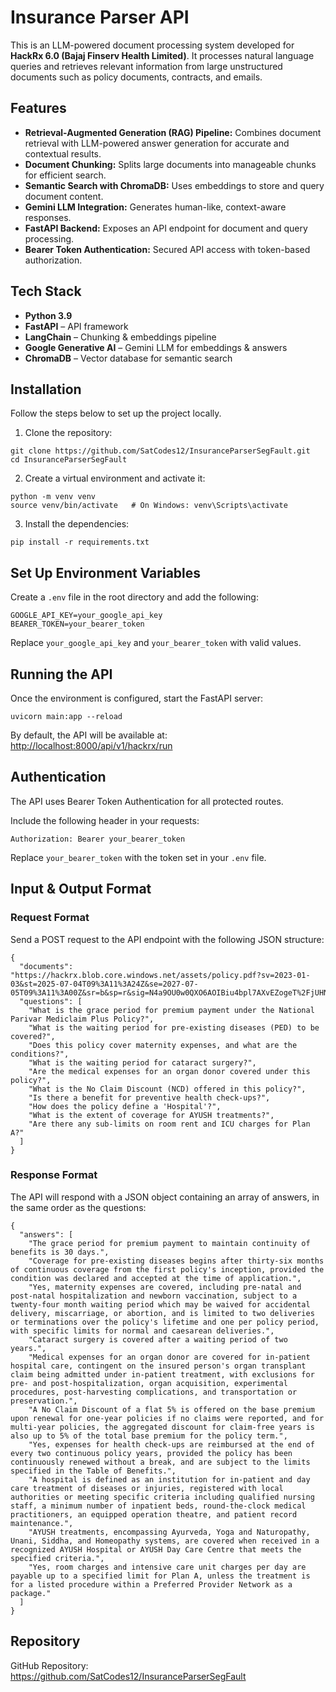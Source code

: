 <h1>Insurance Parser API</h1>

<p>
  This is an LLM-powered document processing system developed for <strong>HackRx 6.0 (Bajaj Finserv Health Limited)</strong>. 
  It processes natural language queries and retrieves relevant information from large unstructured documents such as policy documents, contracts, and emails.
</p>

<h2>Features</h2>

<ul>
  <li><strong>Retrieval-Augmented Generation (RAG) Pipeline:</strong> Combines document retrieval with LLM-powered answer generation for accurate and contextual results.</li>
  <li><strong>Document Chunking:</strong> Splits large documents into manageable chunks for efficient search.</li>
  <li><strong>Semantic Search with ChromaDB:</strong> Uses embeddings to store and query document content.</li>
  <li><strong>Gemini LLM Integration:</strong> Generates human-like, context-aware responses.</li>
  <li><strong>FastAPI Backend:</strong> Exposes an API endpoint for document and query processing.</li>
  <li><strong>Bearer Token Authentication:</strong> Secured API access with token-based authorization.</li>
</ul>

<h2>Tech Stack</h2>

<ul>
  <li><strong>Python 3.9</strong></li>
  <li><strong>FastAPI</strong> – API framework</li>
  <li><strong>LangChain</strong> – Chunking & embeddings pipeline</li>
  <li><strong>Google Generative AI</strong> – Gemini LLM for embeddings & answers</li>
  <li><strong>ChromaDB</strong> – Vector database for semantic search</li>
</ul>

<h2>Installation</h2>

<p>Follow the steps below to set up the project locally.</p>

<ol>
  <li>Clone the repository:</li>
</ol>

<pre><code>git clone https://github.com/SatCodes12/InsuranceParserSegFault.git
cd InsuranceParserSegFault
</code></pre>

<ol start="2">
  <li>Create a virtual environment and activate it:</li>
</ol>

<pre><code>python -m venv venv
source venv/bin/activate   # On Windows: venv\Scripts\activate
</code></pre>

<ol start="3">
  <li>Install the dependencies:</li>
</ol>

<pre><code>pip install -r requirements.txt
</code></pre>

<h2>Set Up Environment Variables</h2>

<p>Create a <code>.env</code> file in the root directory and add the following:</p>

<pre><code>GOOGLE_API_KEY=your_google_api_key
BEARER_TOKEN=your_bearer_token
</code></pre>

<p>
  Replace <code>your_google_api_key</code> and <code>your_bearer_token</code> with valid values.
</p>

<h2>Running the API</h2>

<p>Once the environment is configured, start the FastAPI server:</p>

<pre><code>uvicorn main:app --reload
</code></pre>

<p>
  By default, the API will be available at:
  <a href="http://localhost:8000/api/v1/hackrx/run" target="_blank">http://localhost:8000/api/v1/hackrx/run</a>
</p>

<h2>Authentication</h2>

<p>The API uses Bearer Token Authentication for all protected routes.</p>

<p>Include the following header in your requests:</p>

<pre><code>Authorization: Bearer your_bearer_token
</code></pre>

<p>
  Replace <code>your_bearer_token</code> with the token set in your <code>.env</code> file.
</p>

<h2>Input & Output Format</h2>

<h3>Request Format</h3>

<p>Send a POST request to the API endpoint with the following JSON structure:</p>

<pre><code>{
  "documents": "https://hackrx.blob.core.windows.net/assets/policy.pdf?sv=2023-01-03&st=2025-07-04T09%3A11%3A24Z&se=2027-07-05T09%3A11%3A00Z&sr=b&sp=r&sig=N4a9OU0w0QXO6AOIBiu4bpl7AXvEZogeT%2FjUHNO7HzQ%3D",
  "questions": [
    "What is the grace period for premium payment under the National Parivar Mediclaim Plus Policy?",
    "What is the waiting period for pre-existing diseases (PED) to be covered?",
    "Does this policy cover maternity expenses, and what are the conditions?",
    "What is the waiting period for cataract surgery?",
    "Are the medical expenses for an organ donor covered under this policy?",
    "What is the No Claim Discount (NCD) offered in this policy?",
    "Is there a benefit for preventive health check-ups?",
    "How does the policy define a 'Hospital'?",
    "What is the extent of coverage for AYUSH treatments?",
    "Are there any sub-limits on room rent and ICU charges for Plan A?"
  ]
}
</code></pre>

<h3>Response Format</h3>

<p>The API will respond with a JSON object containing an array of answers, in the same order as the questions:</p>

<pre><code>{
  "answers": [
    "The grace period for premium payment to maintain continuity of benefits is 30 days.",
    "Coverage for pre-existing diseases begins after thirty-six months of continuous coverage from the first policy's inception, provided the condition was declared and accepted at the time of application.",
    "Yes, maternity expenses are covered, including pre-natal and post-natal hospitalization and newborn vaccination, subject to a twenty-four month waiting period which may be waived for accidental delivery, miscarriage, or abortion, and is limited to two deliveries or terminations over the policy's lifetime and one per policy period, with specific limits for normal and caesarean deliveries.",
    "Cataract surgery is covered after a waiting period of two years.",
    "Medical expenses for an organ donor are covered for in-patient hospital care, contingent on the insured person's organ transplant claim being admitted under in-patient treatment, with exclusions for pre- and post-hospitalization, organ acquisition, experimental procedures, post-harvesting complications, and transportation or preservation.",
    "A No Claim Discount of a flat 5% is offered on the base premium upon renewal for one-year policies if no claims were reported, and for multi-year policies, the aggregated discount for claim-free years is also up to 5% of the total base premium for the policy term.",
    "Yes, expenses for health check-ups are reimbursed at the end of every two continuous policy years, provided the policy has been continuously renewed without a break, and are subject to the limits specified in the Table of Benefits.",
    "A hospital is defined as an institution for in-patient and day care treatment of diseases or injuries, registered with local authorities or meeting specific criteria including qualified nursing staff, a minimum number of inpatient beds, round-the-clock medical practitioners, an equipped operation theatre, and patient record maintenance.",
    "AYUSH treatments, encompassing Ayurveda, Yoga and Naturopathy, Unani, Siddha, and Homeopathy systems, are covered when received in a recognized AYUSH Hospital or AYUSH Day Care Centre that meets the specified criteria.",
    "Yes, room charges and intensive care unit charges per day are payable up to a specified limit for Plan A, unless the treatment is for a listed procedure within a Preferred Provider Network as a package."
  ]
}
</code></pre>

<h2>Repository</h2>

<p>
  GitHub Repository: <a href="https://github.com/SatCodes12/InsuranceParserSegFault" target="_blank">https://github.com/SatCodes12/InsuranceParserSegFault</a>
</p>
